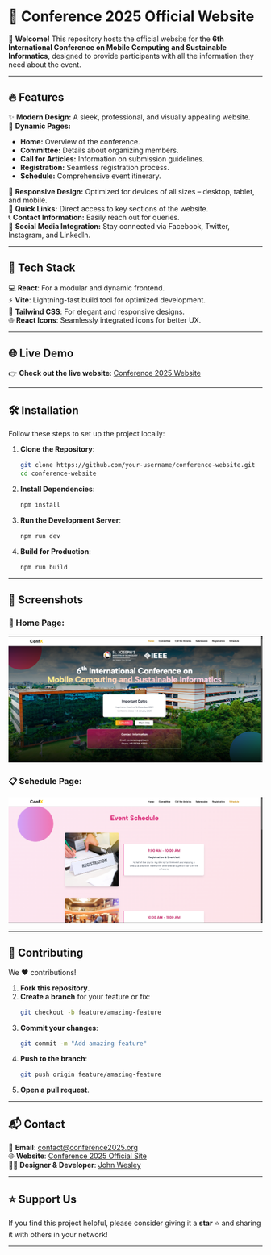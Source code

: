 # 🌟 **Conference 2025 Official Website**  

🎉 **Welcome!** This repository hosts the official website for the **6th International Conference on Mobile Computing and Sustainable Informatics**, designed to provide participants with all the information they need about the event.  

---

## 🔥 **Features**  

✨ **Modern Design:** A sleek, professional, and visually appealing website.  
📄 **Dynamic Pages:**  
   - **Home:** Overview of the conference.  
   - **Committee:** Details about organizing members.  
   - **Call for Articles:** Information on submission guidelines.  
   - **Registration:** Seamless registration process.  
   - **Schedule:** Comprehensive event itinerary.  

📱 **Responsive Design:** Optimized for devices of all sizes – desktop, tablet, and mobile.  
🔗 **Quick Links:** Direct access to key sections of the website.  
📞 **Contact Information:** Easily reach out for queries.  
📱 **Social Media Integration:** Stay connected via Facebook, Twitter, Instagram, and LinkedIn.  

---

## 🚀 **Tech Stack**  

💻 **React**: For a modular and dynamic frontend.  
⚡ **Vite**: Lightning-fast build tool for optimized development.  
🎨 **Tailwind CSS**: For elegant and responsive designs.  
🌐 **React Icons**: Seamlessly integrated icons for better UX.  

---

## 🌐 **Live Demo**  

👉 **Check out the live website**: [Conference 2025 Website](https://conference2025.org)  

---

## 🛠️ **Installation**  

Follow these steps to set up the project locally:  

1. **Clone the Repository**:  
   ```bash  
   git clone https://github.com/your-username/conference-website.git  
   cd conference-website  
   ```  

2. **Install Dependencies**:  
   ```bash  
   npm install  
   ```  

3. **Run the Development Server**:  
   ```bash  
   npm run dev  
   ```  

4. **Build for Production**:  
   ```bash  
   npm run build  
   ```  

---

## 📸 **Screenshots**  

### 🌟 Home Page:  
![Home Page](src/assets/HomePage.png)  

### 📋 Schedule Page:  
![Schedule Page](src/assets/SchedulePage.png)  

---

## 🤝 **Contributing**  

We ❤️ contributions!  

1. **Fork this repository**.  
2. **Create a branch** for your feature or fix:  
   ```bash  
   git checkout -b feature/amazing-feature  
   ```  
3. **Commit your changes**:  
   ```bash  
   git commit -m "Add amazing feature"  
   ```  
4. **Push to the branch**:  
   ```bash  
   git push origin feature/amazing-feature  
   ```  
5. **Open a pull request**.  

---

## 📬 **Contact**  

📧 **Email**: [contact@conference2025.org](mailto:contact@conference2025.org)  
🌐 **Website**: [Conference 2025 Official Site](https://conference2025.org)  
👨‍💻 **Designer & Developer**: [John Wesley](https://linkedin.com/in/john-wesley-6707ab258)  

---

## ⭐ **Support Us**  

If you find this project helpful, please consider giving it a **star** ⭐ and sharing it with others in your network!  

---
